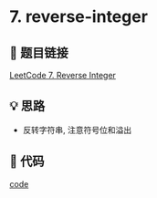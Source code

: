# 7. reverse-integer

## 🔗 题目链接
[LeetCode 7. Reverse Integer](https://leetcode.com/problems/reverse-integer/)


## 💡 思路

* 反转字符串, 注意符号位和溢出

## 🧩 代码

[code](../problems/7.reverse-integer.py)



